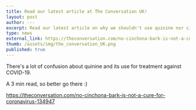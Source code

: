 ```yaml
---
title: Read our latest article at The Conversation UK!
layout: post
author: ---
excerpt: Read our latest article on why we shouldn't use quinine nor cinchona bark to treat or prevent COVID-19. Great collaborative work with Kim Walker and Cassandra Quave.
type: news
external_link: https://theconversation.com/no-cinchona-bark-is-not-a-cure-for-coronavirus-134947
thumb: /assets/img/the_conversation_UK.png
published: true
---
```


There's a lot of confusion about quinine and its use for treatment against COVID-19.			 

A 3 min read, so better go there :)   

https://theconversation.com/no-cinchona-bark-is-not-a-cure-for-coronavirus-134947